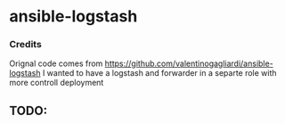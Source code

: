 ansible-logstash
================

### Credits
Orignal code comes from https://github.com/valentinogagliardi/ansible-logstash
I wanted to have a logstash and forwarder in a separte role with more controll deployment 

## TODO:
